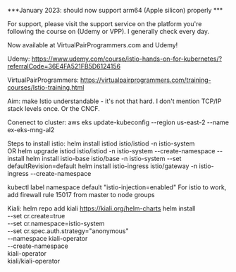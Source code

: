 ***January 2023: should now support arm64 (Apple silicon) properly ***

For support, please visit the support service on the platform you're following the course on (Udemy or VPP). I generally check every day.

Now available at VirtualPairProgrammers.com and Udemy!

Udemy: https://www.udemy.com/course/istio-hands-on-for-kubernetes/?referralCode=36E4FA521FB5D6124156

VirtualPairProgrammers: https://virtualpairprogrammers.com/training-courses/Istio-training.html

Aim: make Istio understandable - it's not that hard. I don't mention TCP/IP stack levels once. Or the CNCF.

Conenect to cluster:
aws eks update-kubeconfig --region us-east-2 --name ex-eks-mng-al2

Steps to install istio:
helm install istiod istio/istiod -n istio-system  
                    OR 
helm upgrade istiod istio/istiod -n istio-system --create-namespace --install
helm install istio-base istio/base -n istio-system --set defaultRevision=default
helm install istio-ingress istio/gateway -n istio-ingress --create-namespace 

kubectl label namespace default "istio-injection=enabled"
For istio to work, add firewall rule 15017 from master to node groups

Kiali:
helm repo add kiali https://kiali.org/helm-charts
helm install \
    --set cr.create=true \
    --set cr.namespace=istio-system \
    --set cr.spec.auth.strategy="anonymous" \
    --namespace kiali-operator \
    --create-namespace \
    kiali-operator \
    kiali/kiali-operator
    